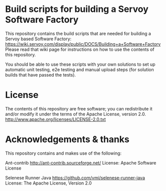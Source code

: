 # Build scripts for building a Servoy Software Factory

This repository contains the build scripts that are needed for building a Servoy based Software Factory: https://wiki.servoy.com/display/public/DOCS/Building+a+Software+Factory
Please read that wiki page for instructions on how to use the contents of this repository.

You should be able to use these scripts with your own solutions to set up automatic unit testing, e2e testing and manual upload steps (for solution builds that have passed the tests).

# License

The contents of this repository are free software; you can redistribute it and/or modify it under the terms of the Apache License, version 2.0.
http://www.apache.org/licenses/LICENSE-2.0.txt

# Acknowledgements & thanks

This repository contains and makes use of the following: 

Ant-contrib
http://ant-contrib.sourceforge.net/
License: Apache Software License

Selenese Runner Java
https://github.com/vmi/selenese-runner-java
License: The Apache License, Version 2.0

